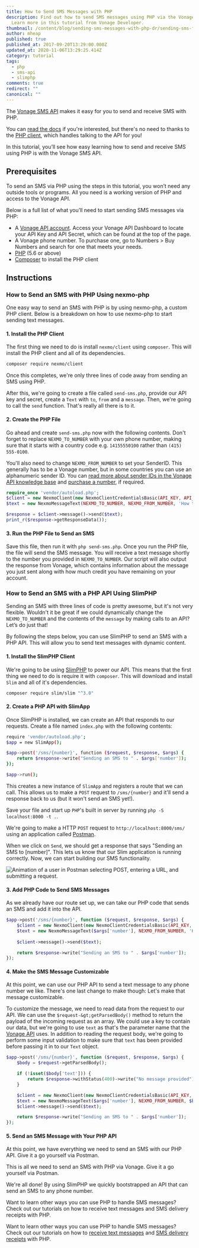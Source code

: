 ```yaml
---
title: How to Send SMS Messages with PHP
description: Find out how to send SMS messages using PHP via the Vonage API.
  Learn more in this tutorial from Vonage Developer.
thumbnail: /content/blog/sending-sms-messages-with-php-dr/sending-sms-featured.png
author: mheap
published: true
published_at: 2017-09-20T13:29:00.000Z
updated_at: 2020-11-06T13:29:25.414Z
category: tutorial
tags:
  - php
  - sms-api
  - slimphp
comments: true
redirect: ""
canonical: ""
---
```

The [Vonage SMS API](https://developer.vonage.com/en/messaging/sms/overview) makes it easy for you to send and receive SMS with PHP.

You can [read the docs](https://developer.vonage.com/en/api/sms) if you're interested, but there's no need to thanks to the [PHP client](https://github.com/Nexmo/nexmo-php), which handles talking to the API for you!

In this tutorial, you’ll see how easy learning how to send and receive SMS using PHP is with the Vonage SMS API.

## Prerequisites

To send an SMS via PHP using the steps in this tutorial, you won’t need any outside tools or programs. All you need is a working version of PHP and access to the Vonage API.

Below is a full list of what you’ll need to start sending SMS messages via PHP:

* A [Vonage API account](https://developer.vonage.com/sign-up). Access your Vonage API Dashboard to locate your API Key and API Secret, which can be found at the top of the page.
* A Vonage phone number. To purchase one, go to Numbers > Buy Numbers and search for one that meets your needs.
* [PHP](https://www.php.net/downloads) (5.6 or above)
* [Composer](https://getcomposer.org/) to install the PHP client

<sign-up number></sign-up>

## Instructions

### How to Send an SMS with PHP Using nexmo-php

One easy way to send an SMS with PHP is by using nexmo-php, a custom PHP client. Below is a breakdown on how to use nexmo-php to start sending text messages.

#### 1. Install the PHP Client

The first thing we need to do is install `nexmo/client` using `composer`. This will install the PHP client and all of its dependencies.

```bash
composer require nexmo/client
```

Once this completes, we're only three lines of code away from sending an SMS using PHP.

After this, we're going to create a file called `send-sms.php`, provide our API key and secret, create a `Text` with `to`, `from` and a `message`. Then, we're going to call the `send` function. That's really all there is to it.

#### 2. Create the PHP File

Go ahead and create `send-sms.php` now with the following contents. Don't forget to replace `NEXMO_TO_NUMBER` with your own phone number, making sure that it starts with a country code e.g. `14155550100` rather than `(415) 555-0100`. 

You'll also need to change `NEXMO_FROM_NUMBER` to set your SenderID. This generally has to be a Vonage number, but in some countries you can use an alphanumeric sender ID. You can [read more about sender IDs in the Vonage API knowledge base](https://help.nexmo.com/hc/en-us/articles/204014573-Can-I-Change-the-Sender-ID-for-Nexmo-Outbound-SMS-) and [purchase a number](https://dashboard.nexmo.com/buy-numbers), if required.

```php
require_once 'vendor/autoload.php'; 
$client = new NexmoClient(new NexmoClientCredentialsBasic(API_KEY, API_SECRET)); 
$text = new NexmoMessageText(NEXMO_TO_NUMBER, NEXMO_FROM_NUMBER, 'How to send an SMS with PHP'); 

$response = $client->message()->send($text);
print_r($response->getResponseData());
```

#### 3. Run the PHP File to Send an SMS

Save this file, then run it with `php send-sms.php`. Once you run the PHP file, the file will send the SMS message.  You will receive a text message shortly to the number you provided in `NEXMO_TO_NUMBER`. Our script will also output the response from Vonage, which contains information about the message you just sent along with how much credit you have remaining on your account.

### How to Send an SMS with a PHP API Using SlimPHP

Sending an SMS with three lines of code is pretty awesome, but it's not very flexible. Wouldn't it be great if we could dynamically change the `NEXMO_TO_NUMBER` and the contents of the `message` by making calls to an API? Let’s do just that! 

By following the steps below, you can use SlimPHP to send an SMS with a PHP API. This will allow you to send text messages with dynamic content.

#### 1. Install the SlimPHP Client

We're going to be using [SlimPHP](https://www.slimframework.com/) to power our API. This means that the first thing we need to do is require it with `composer`. This will download and install `Slim` and all of it's dependencies.

```bash
composer require slim/slim "^3.0"
```

#### 2. Create a PHP API with SlimApp

Once SlimPHP is installed, we can create an API that responds to our requests. Create a file named `index.php` with the following contents:

```bash
require 'vendor/autoload.php'; 
$app = new SlimApp(); 

$app->post('/sms/{number}', function ($request, $response, $args) {
    return $response->write("Sending an SMS to " . $args['number']);
});

$app->run();
```

This creates a new instance of `SlimApp` and registers a route that we can call. This allows us to make a `POST` request to `/sms/{number}` and it'll send a response back to us (but it won't send an SMS yet!). 

Save your file and start up `PHP`'s built in server by running `php -S localhost:8000 -t .`.

We're going to make a HTTP `POST` request to `http://localhost:8000/sms/` using an application called [Postman](https://www.getpostman.com/).

When we click on `Send`, we should get a response that says "Sending an SMS to \[number]". This lets us know that our Slim application is running correctly. Now, we can start building our SMS functionality.

![Animation of a user in Postman selecting POST, entering  a URL, and submitting a request.](/content/blog/sending-sms-messages-with-php-dr/send-sms-postman.gif)

#### 3. Add PHP Code to Send SMS Messages

As we already have our route set up, we can take our PHP code that sends an SMS and add it into the API.

```php
$app->post('/sms/{number}', function ($request, $response, $args) {
    $client = new NexmoClient(new NexmoClientCredentialsBasic(API_KEY, API_SECRET));
    $text = new NexmoMessageText($args['number'], NEXMO_FROM_NUMBER, 'How to send an SMS with PHP');
    
    $client->message()->send($text);

    return $response->write("Sending an SMS to " . $args['number']);
});
```

#### 4. Make the SMS Message Customizable

At this point, we can use our PHP API to send a text message to any phone number we like. There's one last change to make though: Let's make that message customizable.

To customize the message, we need to read data from the request to our API. We can use the `$request-&gt;getParsedBody()` method to return the payload of the incoming request as an array. We could use a key to contain our data, but we're going to use `text` as that's the parameter name that the [Vonage API](https://developer.nexmo.com/api/sms) uses. In addition to reading the request body, we're going to perform some input validation to make sure that `text` has been provided before passing it in to our `Text` object.

```php
$app->post('/sms/{number}', function ($request, $response, $args) {
    $body = $request->getParsedBody();

    if (!isset($body['text'])) {
        return $response->withStatus(400)->write("No message provided");
    }

    $client = new NexmoClient(new NexmoClientCredentialsBasic(API_KEY, API_SECRET));
    $text = new NexmoMessageText($args['number'], NEXMO_FROM_NUMBER, $body['text']);
    $client->message()->send($text);

    return $response->write("Sending an SMS to " . $args['number']);
});
```

#### 5. Send an SMS Message with Your PHP API
At this point, we have everything we need to send an SMS with our PHP API. Give it a go yourself via Postman.

This is all we need to send an SMS with PHP via Vonage. Give it a go yourself via Postman.

We're all done! By using SlimPHP we quickly bootstrapped an API that can send an SMS to any phone number.

Want to learn other ways you can use PHP to handle SMS messages? Check out our tutorials on how to receive text messages and SMS delivery receipts with PHP.

Want to learn other ways you can use PHP to handle SMS messages? Check out our tutorials on how to [receive text messages](https://developer.vonage.com/en/blog/receiving-an-sms-with-php-dr) and [SMS delivery receipts](https://developer.vonage.com/en/blog/receiving-sms-delivery-receipts-with-php-dr) with PHP.

<script type="text/javascript" async src="https://platform.twitter.com/widgets.js"></script>

<script>
window.addEventListener('load', function() {
  var codeEls = document.querySelectorAll('code');
  [].forEach.call(codeEls, function(el) {
    el.setAttribute('style', 'font: normal 10pt Consolas, Monaco, monospace; color: #a31515;');
  });
});
</script>